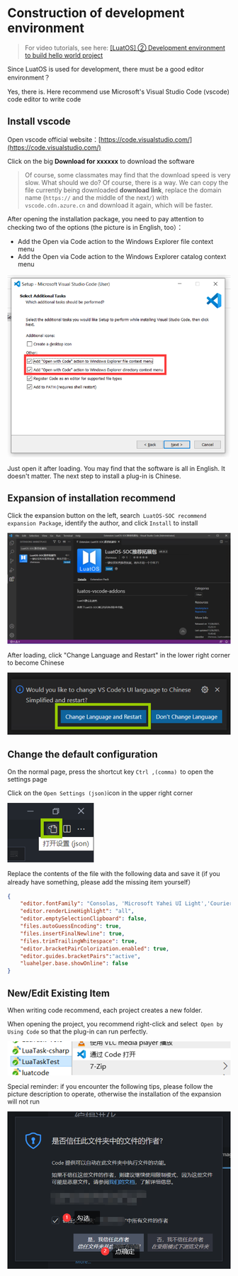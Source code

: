 # Construction of development environment

> For video tutorials, see here: [[LuatOS] ② Development environment to build hello world project](https://www.bilibili.com/video/BV1ru411v7nC)

Since LuatOS is used for development, there must be a good editor environment？

Yes, there is. Here recommend use Microsoft's Visual Studio Code (vscode) code editor to write code

## Install vscode

Open vscode official website：[https://code.visualstudio.com/](https://code.visualstudio.com/)

Click on the big **Download for xxxxxx** to download the software

 > Of course, some classmates may find that the download speed is very slow. What should we do? Of course, there is a way. We can copy the file currently being downloaded **download link**, replace the domain name (`https://` and the middle of the next`/`) with` vscode.cdn.azure.cn` and download it again, which will be faster.

After opening the installation package, you need to pay attention to checking two of the options (the picture is in English, too）：

- Add the Open via Code action to the Windows Explorer file context menu
- Add the Open via Code action to the Windows Explorer catalog context menu

![vscode install](img/vscode_install.png)

Just open it after loading. You may find that the software is all in English. It doesn't matter. The next step to install a plug-in is Chinese.

## Expansion of installation recommend

Click the expansion button on the left, search` LuatOS-SOC recommend expansion Package`, identify the author, and click `Install` to install

![vscode addon](img/vscode_addon.png)

After loading, click "Change Language and Restart" in the lower right corner to become Chinese

![vscode reset](img/vscode_rst.png)

## Change the default configuration

On the normal page, press the shortcut key `Ctrl ,(comma) `to open the settings page

Click on the `Open Settings (json)`icon in the upper right corner

![vscode setting json](img/vscode_json.png)

Replace the contents of the file with the following data and save it (if you already have something, please add the missing item yourself）

```json
{
    "editor.fontFamily": "Consolas, 'Microsoft Yahei UI Light','Courier New', monospace",
    "editor.renderLineHighlight": "all",
    "editor.emptySelectionClipboard": false,
    "files.autoGuessEncoding": true,
    "files.insertFinalNewline": true,
    "files.trimTrailingWhitespace": true,
    "editor.bracketPairColorization.enabled": true,
    "editor.guides.bracketPairs":"active",
    "luahelper.base.showOnline": false
}
```

## New/Edit Existing Item

When writing code recommend, each project creates a new folder.

When opening the project, you recommend right-click and select` Open by Using Code` so that the plug-in can run perfectly.

![vscode open folder](img/vscode_folder.png)

Special reminder: if you encounter the following tips, please follow the picture description to operate, otherwise the installation of the expansion will not run

![vscode allow](img/vscode_allow.png)
